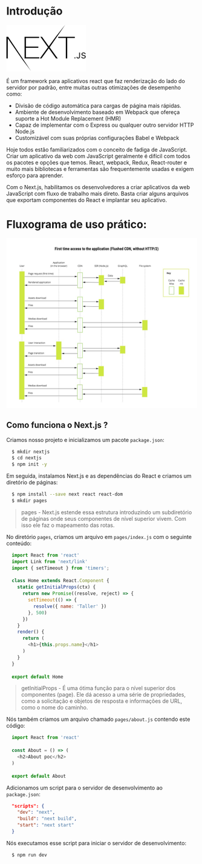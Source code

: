 # Introdução

![Markdown Course](image/nextjs.png)

É um framework para aplicativos react que faz renderização do lado do servidor por padrão, entre muitas outras otimizações de desempenho como:
 - Divisão de código automática para cargas de página mais rápidas.
 - Ambiente de desenvolvimento baseado em Webpack que ofereça suporte a Hot Module Replacement (HMR)
 - Capaz de implementar com o Express ou qualquer outro servidor HTTP Node.js
 - Customizável com suas próprias configurações Babel e Webpack

Hoje todos estão familiarizados com o conceito de fadiga de JavaScript. Criar um aplicativo da web com JavaScript geralmente é difícil com todos os pacotes e opções que temos. React, webpack, Redux, React-router e muito mais bibliotecas e ferramentas são frequentemente usadas e exigem esforço para aprender.

Com o Next.js, habilitamos os desenvolvedores a criar aplicativos da web JavaScript com fluxo de trabalho mais direto. Basta criar alguns arquivos que exportam componentes do React e implantar seu aplicativo.

# Fluxograma de uso prático:
![Markdown Course](image/ArquiteturaNaturaNCF.jpg)

## Como funciona o Next.js ?
Criamos nosso projeto e inicializamos um pacote `package.json`:
```bash
  $ mkdir nextjs
  $ cd nextjs
  $ npm init -y
```
Em seguida, instalamos Next.js e as dependências do React e criamos um diretório de páginas:
```bash
  $ npm install --save next react react-dom
  $ mkdir pages
```
> pages - Next.js estende essa estrutura introduzindo um subdiretório de páginas onde seus componentes de nível superior vivem. Com isso ele faz o mapeamento das rotas.

No diretório `pages`, criamos um arquivo em `pages/index.js` com o seguinte conteúdo:
```javascript
  import React from 'react'
  import Link from 'next/link'
  import { setTimeout } from 'timers';

  class Home extends React.Component {
    static getInitialProps(ctx) {
      return new Promise((resolve, reject) => {
        setTimeout(() => {
          resolve({ name: 'Taller' })
        }, 500)
      })
    }
    render() {
      return (
        <h1>{this.props.name}</h1>
      )
    }
  }

  export default Home
```
> getInitialProps - É uma ótima função para o nível superior dos componentes (page). Ele dá acesso a uma série de propriedades, como a solicitação e objetos de resposta e informações de URL, como o nome do caminho.

Nós também criamos um arquivo chamado `pages/about.js` contendo este código:
```javascript
  import React from 'react'

  const About = () => (
    <h2>About poc</h2>
  )

  export default About
```
Adicionamos um script para o servidor de desenvolvimento ao `package.json`:
```json
  "scripts": {
    "dev": "next",
    "build": "next build",
    "start": "next start"
  }
```
Nós executamos esse script para iniciar o servidor de desenvolvimento:
```bash
  $ npm run dev
```
